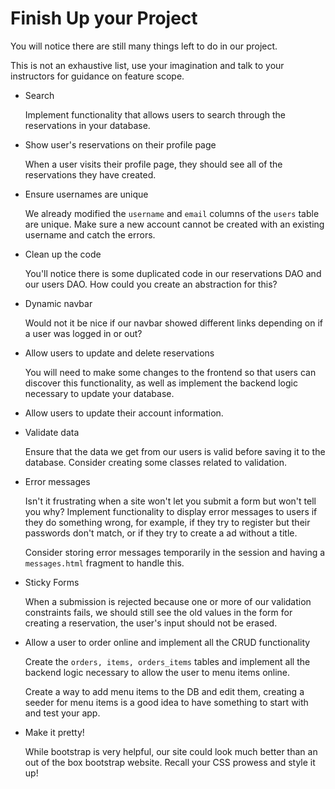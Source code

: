 # Finish Up your Project

You will notice there are still many things left to do in our project.

This is not an exhaustive list, use your imagination and talk to your
instructors for guidance on feature scope.

- Search

    Implement functionality that allows users to search through the reservations in your
    database.

- Show user's reservations on their profile page

    When a user visits their profile page, they should see all of the reservations they
    have created.

- Ensure usernames are unique

    We already modified the `username` and `email` columns
    of the `users` table are unique. Make sure a new account cannot be created
    with an existing username and catch the errors.

- Clean up the code

    You'll notice there is some duplicated code in our reservations DAO and our users
    DAO. How could you create an abstraction for this?

- Dynamic navbar

    Would not it be nice if our navbar showed different links depending on if
    a user was logged in or out?

- Allow users to update and delete reservations

    You will need to make some changes to the frontend so that users can
    discover this functionality, as well as implement the backend logic
    necessary to update your database.

- Allow users to update their account information.

- Validate data

    Ensure that the data we get from our users is valid before saving it to the
    database. Consider creating some classes related to validation.

- Error messages

    Isn't it frustrating when a site won't let you submit a form but won't tell
    you why? Implement functionality to display error messages to users if they
    do something wrong, for example, if they try to register but their passwords
    don't match, or if they try to create a ad without a title.

    Consider storing error messages temporarily in the session and having a
    `messages.html` fragment to handle this.

- Sticky Forms

    When a submission is rejected because one or more of our validation
    constraints fails, we should still see the old values in the form for
    creating a reservation, the user's input should not be erased.

- Allow a user to order online and implement all the CRUD functionality

    Create the `orders, items, orders_items` tables and implement all the backend logic necessary to
    allow the user to menu items online.
    
    Create a way to add menu items to the DB and edit them, creating a seeder for menu items is a good idea to have something to start with and test your app.

- Make it pretty!

    While bootstrap is very helpful, our site could look much better than an out
    of the box bootstrap website. Recall your CSS prowess and style it up!
